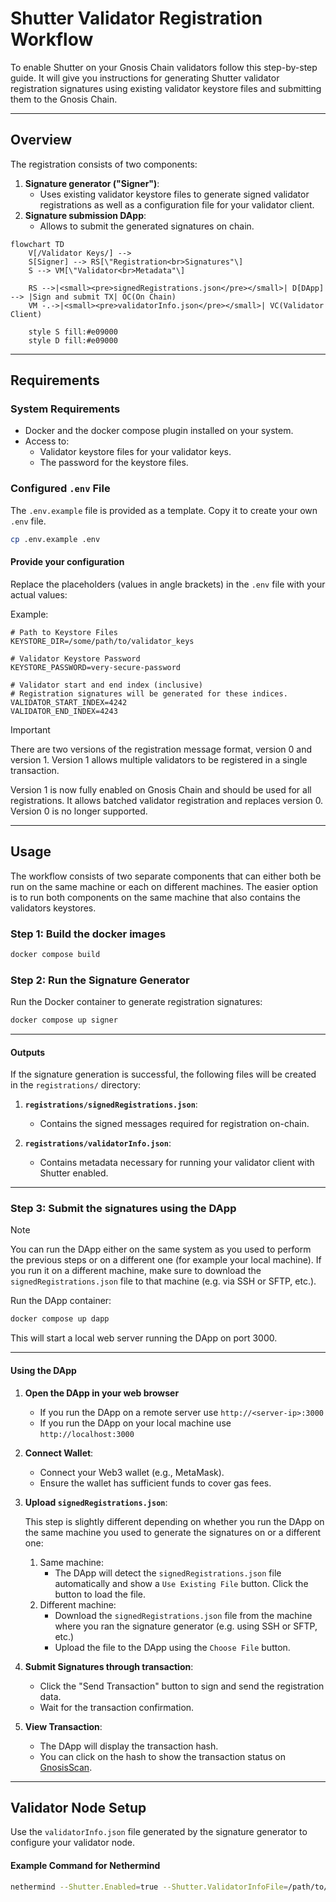 # **Shutter Validator Registration Workflow**

To enable Shutter on your Gnosis Chain validators follow this step-by-step guide. 
It will give you instructions for generating Shutter validator registration 
signatures using existing validator keystore files and submitting 
them to the Gnosis Chain.

---

## **Overview**

The registration consists of two components:
1. **Signature generator ("Signer")**:
   - Uses existing validator keystore files to generate signed validator registrations as well as a configuration file for your validator client.
2. **Signature submission DApp**:
   - Allows to submit the generated signatures on chain.

```mermaid
flowchart TD
    V[/Validator Keys/] --> 
    S[Signer] --> RS[\"Registration<br>Signatures"\]
    S --> VM[\"Validator<br>Metadata"\]

    RS -->|<small><pre>signedRegistrations.json</pre></small>| D[DApp] --> |Sign and submit TX| OC(On Chain)
    VM -.->|<small><pre>validatorInfo.json</pre></small>| VC(Validator Client)

    style S fill:#e09000
    style D fill:#e09000
```

---

## **Requirements**

### System Requirements

- Docker and the docker compose plugin installed on your system.
- Access to:
  - Validator keystore files for your validator keys.
  - The password for the keystore files.

### **Configured `.env` File**
The `.env.example` file is provided as a template. Copy it to create your own `.env` file.

```bash
cp .env.example .env
```

#### **Provide your configuration**
Replace the placeholders (values in angle brackets) in the `.env` file with your actual values:

Example:
```plaintext
# Path to Keystore Files
KEYSTORE_DIR=/some/path/to/validator_keys

# Validator Keystore Password
KEYSTORE_PASSWORD=very-secure-password

# Validator start and end index (inclusive) 
# Registration signatures will be generated for these indices.
VALIDATOR_START_INDEX=4242
VALIDATOR_END_INDEX=4243
```

> [!IMPORTANT]
> There are two versions of the registration message format, version 0 and version 1.
> Version 1 allows multiple validators to be registered in a single transaction.
> 
> Version 1 is now fully enabled on Gnosis Chain and should be used for all registrations.
> It allows batched validator registration and replaces version 0.
> Version 0 is no longer supported.

---

## **Usage**

The workflow consists of two separate components that can either both be run on the same machine or each on different machines.
The easier option is to run both components on the same machine that also contains the validators keystores. 

### **Step 1: Build the docker images**
```bash
docker compose build
```

### **Step 2: Run the Signature Generator**

Run the Docker container to generate registration signatures:
```bash
docker compose up signer
```

---

#### **Outputs**

If the signature generation is successful, the following files will be created in the `registrations/` directory:

1. **`registrations/signedRegistrations.json`**:
   - Contains the signed messages required for registration on-chain.

2. **`registrations/validatorInfo.json`**:
   - Contains metadata necessary for running your validator client with Shutter enabled.

---

### **Step 3: Submit the signatures using the DApp** 

> [!NOTE]
> You can run the DApp either on the same system as you used to perform the previous steps or on a different one (for example your local machine).
> If you run it on a different machine, make sure to download the `signedRegistrations.json` file to that machine (e.g. via SSH or SFTP, etc.).

Run the DApp container:
```bash
docker compose up dapp
```
This will start a local web server running the DApp on port 3000.

---

#### **Using the DApp**

1. **Open the DApp in your web browser**
   - If you run the DApp on a remote server use `http://<server-ip>:3000`
   - If you run the DApp on your local machine use `http://localhost:3000`
2. **Connect Wallet**:
   - Connect your Web3 wallet (e.g., MetaMask).
   - Ensure the wallet has sufficient funds to cover gas fees.
3. **Upload `signedRegistrations.json`**:

   This step is slightly different depending on whether you run the DApp on the same machine you used to generate the signatures on or a different one:

   1. Same machine:
      - The DApp will detect the `signedRegistrations.json` file automatically and show a `Use Existing File` button.
        Click the button to load the file.
   2. Different machine:
      - Download the `signedRegistrations.json` file from the machine where you ran the signature generator (e.g. using SSH or SFTP, etc.)
      - Upload the file to the DApp using the `Choose File` button.
 
4. **Submit Signatures through transaction**:
   - Click the "Send Transaction" button to sign and send the registration data.
   - Wait for the transaction confirmation.

5. **View Transaction**:
   - The DApp will display the transaction hash.
   - You can click on the hash to show the transaction status on [GnosisScan](https://gnosisscan.io/).

---

## **Validator Node Setup**

Use the `validatorInfo.json` file generated by the signature generator to configure your validator node.

#### **Example Command for Nethermind**
```bash
nethermind --Shutter.Enabled=true --Shutter.ValidatorInfoFile=/path/to/output/validatorInfo.json
```
